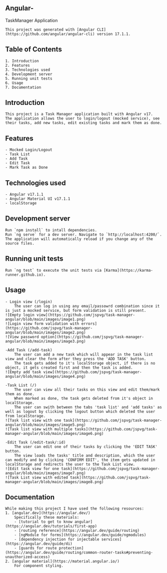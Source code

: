 
## Angular-
TaskManager Application

    This project was generated with [Angular CLI](https://github.com/angular/angular-cli) version 17.1.1.

## Table of Contents

    1. Introduction
    2. Features
    3. Technologies used
    4. Development server
    5. Running unit tests
    6. Usage
    7. Documentation

## Introduction 
    This project is a Task Manager application built with Angular v17.
    The application allows the user to login/logout (mocked service), see their tasks, add new tasks, edit existing tasks and mark them as done.

## Features
    - Mocked Login/Logout
    - Task List
    - Add Task
    - Edit Task
    - Mark Task as Done

## Technologies used
    - Angular v17.1.1
    - Angular Material UI v17.1.1
    - localStorage

## Development server

    Run `npm install` to intall dependencies. 
    Run `ng serve` for a dev server. Navigate to `http://localhost:4200/`. The application will automatically reload if you change any of the source files.

## Running unit tests

    Run `ng test` to execute the unit tests via [Karma](https://karma-runner.github.io).


## Usage

    - Login view (/login)
        The user can log in using any email/passowrd combination since it is just a mocked service, but form validation is still present.
    ![Empty login view](https://github.com/jspvg/task-manager-angular/blob/main/images/image1.png)
    ![Login view form validation with errors](https://github.com/jspvg/task-manager-angular/blob/main/images/image2.png)
    ![View password option](https://github.com/jspvg/task-manager-angular/blob/main/images/image3.png)

    -Add Task (/add-task)
        The user can add a new task which will appear in the task list view and clear the form after they press the 'ADD TASK' button. 
        The task gets added to it's localStorage object, if there is no object, it gets created first and then the task is added.
    ![Empty add task view](https://github.com/jspvg/task-manager-angular/blob/main/images/image4.png)

    -Task List (/)
        The user can view all their tasks on this view and edit them/mark them as done. 
        When marked as done, the task gets deleted from it's object in localStorage.
        The user can swith between the tabs 'task list' and 'add tasks' as well as logout by clicking the logout button which deleted the user from localStorage.
    ![Task list view with one task](https://github.com/jspvg/task-manager-angular/blob/main/images/image5.png)
    ![Task list view with multiple tasks](https://github.com/jspvg/task-manager-angular/blob/main/images/image6.png)

    -Edit Task (/edit-task/:id)
        The user can edit one of their tasks by clicking the 'EDIT TASK' button.
        The view loads the tasks' title and description, which the user can modify and by clicking 'CONFIRM EDIT', the item gets updated in localStorage and redirects the user to the Task List view.
    ![Edit task view for one task](https://github.com/jspvg/task-manager-angular/blob/main/images/image7.png)
    ![Task List view with edited task](https://github.com/jspvg/task-manager-angular/blob/main/images/image8.png)


## Documentation

    While making this project I have used the following resources:
    1. [angular.dev](https://angular.dev/)
        Specifically these materials:
        - [tutorial to get to know angular](https://angular.dev/tutorials/first-app)
        - [routing reference](https://angular.dev/guide/routing)
        - [ngModule for forms](https://angular.dev/guide/ngmodules)
        - [dependency injection for injectable services](https://angular.dev/guide/di)
        - [guards for route protection](https://angular.dev/guide/routing/common-router-tasks#preventing-unauthorized-access)
    2. [angular material](https://material.angular.io/)
        For component styling.    

        


